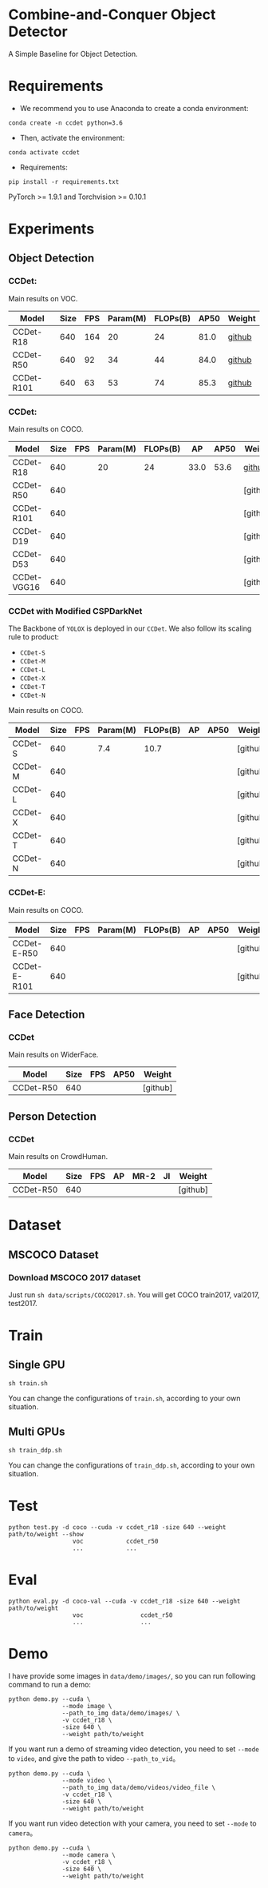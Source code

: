 # Combine-and-Conquer Object Detector
A Simple Baseline for Object Detection.

# Requirements
- We recommend you to use Anaconda to create a conda environment:
```Shell
conda create -n ccdet python=3.6
```

- Then, activate the environment:
```Shell
conda activate ccdet
```

- Requirements:
```Shell
pip install -r requirements.txt 
```
PyTorch >= 1.9.1 and Torchvision >= 0.10.1


# Experiments
## Object Detection
### CCDet:
Main results on VOC.

|  Model      | Size | FPS | Param(M) | FLOPs(B) | AP50 |  Weight  |
|-------------|------|-----|----------|----------|------|----------|
| CCDet-R18   | 640  | 164 |  20      |  24      | 81.0 | [github](https://github.com/yjh0410/FreeDet/releases/download/ccdet_weights/ccdet_r18_81.0.pth) |
| CCDet-R50   | 640  | 92  |  34      |  44      | 84.0 | [github](https://github.com/yjh0410/FreeDet/releases/download/ccdet_weights/ccdet_r50_84.0.pth) |
| CCDet-R101  | 640  | 63  |  53      |  74      | 85.3 | [github](https://github.com/yjh0410/FreeDet/releases/download/ccdet_weights/ccdet_r101_85.3.pth) |

### CCDet:
Main results on COCO.

|  Model      | Size | FPS | Param(M) | FLOPs(B) |  AP  | AP50 |  Weight  |
|-------------|------|-----|----------|----------|------|------|----------|
| CCDet-R18   | 640  |     |   20     |     24   | 33.0 | 53.6 | [github](https://github.com/yjh0410/FreeDet/releases/download/ccdet_weights/ccdet_r18_33.0_53.6.pth) |
| CCDet-R50   | 640  |     |          |          |      |      | [github] |
| CCDet-R101  | 640  |     |          |          |      |      | [github] |
| CCDet-D19   | 640  |     |          |          |      |      | [github] |
| CCDet-D53   | 640  |     |          |          |      |      | [github] |
| CCDet-VGG16 | 640  |     |          |          |      |      | [github] |

### CCDet with Modified CSPDarkNet
The Backbone of `YOLOX` is deployed in our `CCDet`.
We also follow its scaling rule to product:
- `CCDet-S` 
- `CCDet-M`
- `CCDet-L`
- `CCDet-X`
- `CCDet-T`
- `CCDet-N`

Main results on COCO.

|  Model      | Size | FPS | Param(M) | FLOPs(B) |  AP  | AP50 |  Weight  |
|-------------|------|-----|----------|----------|------|------|----------|
| CCDet-S     | 640  |     |    7.4   |   10.7   |      |      | [github] |
| CCDet-M     | 640  |     |          |          |      |      | [github] |
| CCDet-L     | 640  |     |          |          |      |      | [github] |
| CCDet-X     | 640  |     |          |          |      |      | [github] |
| CCDet-T     | 640  |     |          |          |      |      | [github] |
| CCDet-N     | 640  |     |          |          |      |      | [github] |

### CCDet-E:
Main results on COCO.

|  Model       | Size | FPS | Param(M) | FLOPs(B) |  AP  | AP50 |  Weight  |
|--------------|------|-----|----------|----------|------|------|----------|
| CCDet-E-R50  | 640  |     |          |          |      |      | [github] |
| CCDet-E-R101 | 640  |     |          |          |      |      | [github] |

## Face Detection
### CCDet
Main results on WiderFace.

|  Model      | Size | FPS | AP50 |  Weight  |
|-------------|------|-----|------|----------|
| CCDet-R50   | 640  |     |      | [github] |

## Person Detection
### CCDet
Main results on CrowdHuman.

|  Model      | Size | FPS | AP   | MR-2 | JI   |  Weight  |
|-------------|------|-----|------|------|------|----------|
| CCDet-R50   | 640  |     |      |      |      | [github] |


# Dataset
## MSCOCO Dataset
### Download MSCOCO 2017 dataset
Just run ```sh data/scripts/COCO2017.sh```. You will get COCO train2017, val2017, test2017.


# Train
## Single GPU
```Shell
sh train.sh
```

You can change the configurations of `train.sh`, according to your own situation.

## Multi GPUs
```Shell
sh train_ddp.sh
```

You can change the configurations of `train_ddp.sh`, according to your own situation.


# Test
```Shell
python test.py -d coco --cuda -v ccdet_r18 -size 640 --weight path/to/weight --show
                  voc            ccdet_r50
                  ...            ...
```


# Eval
```Shell
python eval.py -d coco-val --cuda -v ccdet_r18 -size 640 --weight path/to/weight
                  voc                ccdet_r50
                  ...                ...
```


# Demo
I have provide some images in `data/demo/images/`, 
so you can run following command to run a demo:

```Shell
python demo.py --cuda \
               --mode image \
               --path_to_img data/demo/images/ \
               -v ccdet_r18 \
               -size 640 \
               --weight path/to/weight
```

If you want run a demo of streaming video detection, 
you need to set `--mode` to `video`, and give the path to video `--path_to_vid`。

```Shell
python demo.py --cuda \
               --mode video \
               --path_to_img data/demo/videos/video_file \
               -v ccdet_r18 \
               -size 640 \
               --weight path/to/weight
```

If you want run video detection with your camera, 
you need to set `--mode` to `camera`。

```Shell
python demo.py --cuda \
               --mode camera \
               -v ccdet_r18 \
               -size 640 \
               --weight path/to/weight
```
